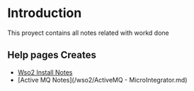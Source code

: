 # Introduction 
This proyect contains all notes related with workd done 


## Help pages Creates

- [Wso2 Install Notes](/wso2/Install.md)
- [Active MQ Notes](/wso2/ActiveMQ - MicroIntegrator.md)
